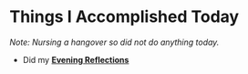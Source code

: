 # Things I Accomplished Today

_Note: Nursing a hangover so did not do anything today._

- Did my **[Evening Reflections](../../routines/evening-reflections.md)**
